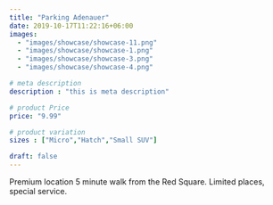 ```yaml
---
title: "Parking Adenauer"
date: 2019-10-17T11:22:16+06:00
images:
  - "images/showcase/showcase-11.png"
  - "images/showcase/showcase-1.png"
  - "images/showcase/showcase-3.png"
  - "images/showcase/showcase-4.png"

# meta description
description : "this is meta description"

# product Price
price: "9.99"

# product variation
sizes : ["Micro","Hatch","Small SUV"]

draft: false
---
```


Premium location 5 minute walk from the Red Square. Limited places, special service.
